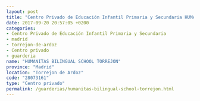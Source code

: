 ```yaml
---
layout: post
title: "Centro Privado de Educación Infantil Primaria y Secundaria HUMANITAS BILINGUAL SCHOOL TORREJON"
date: 2017-09-20 20:57:05 +0200
categories:
- Centro Privado de Educación Infantil Primaria y Secundaria
- madrid
- torrejon-de-ardoz
- Centro privado
- guarderia
name: "HUMANITAS BILINGUAL SCHOOL TORREJON"
province: "Madrid"
location: "Torrejon de Ardoz"
code: "28073161"
type: "Centro privado"
permalink: /guarderias/humanitas-bilingual-school-torrejon.html
---
```

